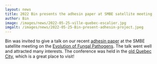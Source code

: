 ```yaml
---
layout: news
title: 2022 Bin presents the adhesin paper at SMBE satellite meeting
author: Bin
image: /images/news/2022-05-25-ville-quebec-escalier.jpg
imgalt: /images/news/2022-05-25-Bin-present-adhesin-project.jpeg
---
```


Bin was invited to give a talk on our recent [adhesin paper](https://www.binhe-lab.org/papers/selected-papers/smoak-biorxiv-2022/) at the SMBE satellite meeting on the [Evolution of Fungal Pathogens](https://event.fourwaves.com/smbe-meeting-evolution-of-fungal-pathogens/pages). The talk went well and attracted many interests. The conference was held in the [old Quebec City](https://photos.app.goo.gl/Qtfx3YhkG6QdTmVUA), which is a great place to visit!
